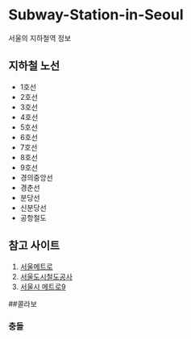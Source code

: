 # Subway-Station-in-Seoul
서울의 지하철역 정보

## 지하철 노선
- 1호선
- 2호선
- 3호선
- 4호선
- 5호선
- 6호선
- 7호선
- 8호선
- 9호선
- 경의중앙선
- 경춘선
- 분당선
- 신분당선
- 공항철도

## 참고 사이트
1. [서울메트로](www.seoulmetro.co.kr)
2. [서울도시철도공사](www.smrt.co.kr)
3. [서울시 메트로9](www.metro9.co.kr)

##콜라보
### 충돌